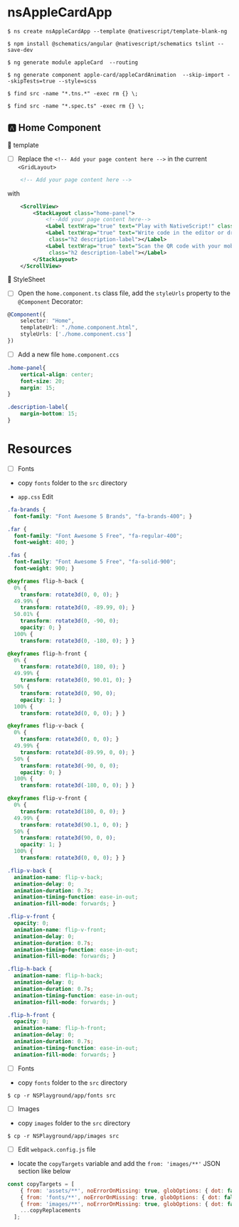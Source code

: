 # nsAppleCardApp


```
$ ns create nsAppleCardApp --template @nativescript/template-blank-ng
```

```
$ npm install @schematics/angular @nativescript/schematics tslint --save-dev 
```

```
$ ng generate module appleCard  --routing
```

```
$ ng generate component apple-card/appleCardAnimation  --skip-import --skipTests=true --style=scss
```

```
$ find src -name "*.tns.*" -exec rm {} \;  
```

```
$ find src -name "*.spec.ts" -exec rm {} \;   
```


## :a: Home Component

:round_pushpin: template

- [ ] Replace the `<!-- Add your page content here -->` in the current `<GridLayout>` 

```xml
    <!-- Add your page content here -->
```

with 

```xml
	<ScrollView>
		<StackLayout class="home-panel">
			<!--Add your page content here-->
			<Label textWrap="true" text="Play with NativeScript!" class="h2 description-label"></Label>
			<Label textWrap="true" text="Write code in the editor or drag and drop components to build a NativeScript mobile application."
			 class="h2 description-label"></Label>
			<Label textWrap="true" text="Scan the QR code with your mobile device and watch the changes sync live while you play with the code."
			 class="h2 description-label"></Label>
		</StackLayout>
	</ScrollView>
```

:round_pushpin:  StyleSheet

- [ ] Open the `home.component.ts` class file, add the `styleUrls` property to the `@Component` Decorator:

```typescript
@Component({
    selector: "Home",
    templateUrl: "./home.component.html",
    styleUrls: ['./home.component.css']
})
```

- [ ] Add a new file `home.component.ccs`

```css
.home-panel{
    vertical-align: center; 
    font-size: 20;
    margin: 15;
}

.description-label{
    margin-bottom: 15;
}
```



# Resources

- [ ] Fonts

* copy `fonts` folder to the `src` directory

* `app.css` Edit

```css
.fa-brands {
  font-family: "Font Awesome 5 Brands", "fa-brands-400"; }

.far {
  font-family: "Font Awesome 5 Free", "fa-regular-400";
  font-weight: 400; }

.fas {
  font-family: "Font Awesome 5 Free", "fa-solid-900";
  font-weight: 900; }

@keyframes flip-h-back {
  0% {
    transform: rotate3d(0, 0, 0); }
  49.99% {
    transform: rotate3d(0, -89.99, 0); }
  50.01% {
    transform: rotate3d(0, -90, 0);
    opacity: 0; }
  100% {
    transform: rotate3d(0, -180, 0); } }

@keyframes flip-h-front {
  0% {
    transform: rotate3d(0, 180, 0); }
  49.99% {
    transform: rotate3d(0, 90.01, 0); }
  50% {
    transform: rotate3d(0, 90, 0);
    opacity: 1; }
  100% {
    transform: rotate3d(0, 0, 0); } }

@keyframes flip-v-back {
  0% {
    transform: rotate3d(0, 0, 0); }
  49.99% {
    transform: rotate3d(-89.99, 0, 0); }
  50% {
    transform: rotate3d(-90, 0, 0);
    opacity: 0; }
  100% {
    transform: rotate3d(-180, 0, 0); } }

@keyframes flip-v-front {
  0% {
    transform: rotate3d(180, 0, 0); }
  49.99% {
    transform: rotate3d(90.1, 0, 0); }
  50% {
    transform: rotate3d(90, 0, 0);
    opacity: 1; }
  100% {
    transform: rotate3d(0, 0, 0); } }

.flip-v-back {
  animation-name: flip-v-back;
  animation-delay: 0;
  animation-duration: 0.7s;
  animation-timing-function: ease-in-out;
  animation-fill-mode: forwards; }

.flip-v-front {
  opacity: 0;
  animation-name: flip-v-front;
  animation-delay: 0;
  animation-duration: 0.7s;
  animation-timing-function: ease-in-out;
  animation-fill-mode: forwards; }

.flip-h-back {
  animation-name: flip-h-back;
  animation-delay: 0;
  animation-duration: 0.7s;
  animation-timing-function: ease-in-out;
  animation-fill-mode: forwards; }

.flip-h-front {
  opacity: 0;
  animation-name: flip-h-front;
  animation-delay: 0;
  animation-duration: 0.7s;
  animation-timing-function: ease-in-out;
  animation-fill-mode: forwards; }
```

- [ ] Fonts

* copy `fonts` folder to the `src` directory

```
$ cp -r NSPlayground/app/fonts src 
```


- [ ] Images

* copy `images` folder to the `src` directory

```
$ cp -r NSPlayground/app/images src 
```

- [ ] Edit `webpack.config.js` file

* locate the `copyTargets` variable and add the `from: 'images/**'` JSON section like below

```javascript
const copyTargets = [
    { from: 'assets/**', noErrorOnMissing: true, globOptions: { dot: false, ...copyIgnore } },
    { from: 'fonts/**', noErrorOnMissing: true, globOptions: { dot: false, ...copyIgnore } },
    { from: 'images/**', noErrorOnMissing: true, globOptions: { dot: false, ...copyIgnore } },
    ...copyReplacements
  ];
```
